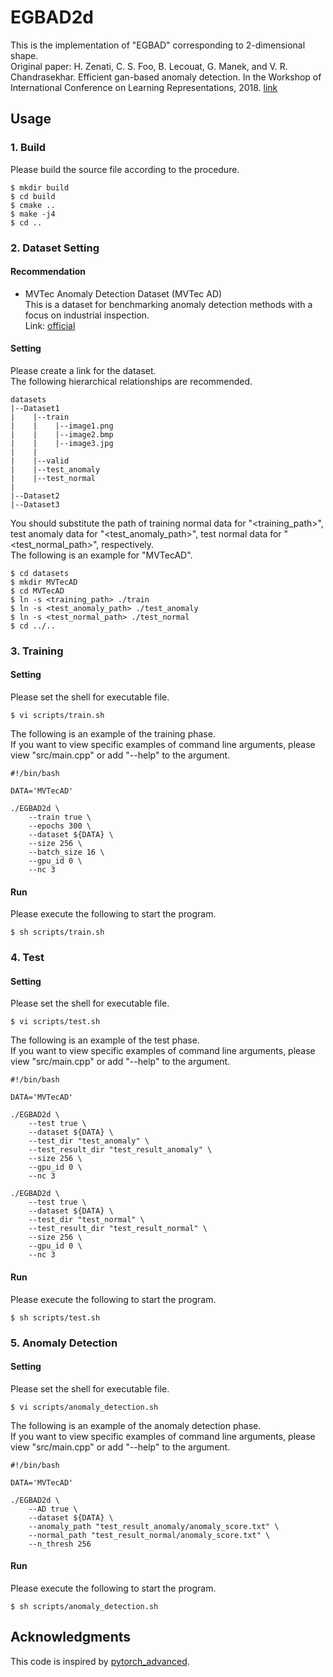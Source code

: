 # EGBAD2d
This is the implementation of "EGBAD" corresponding to 2-dimensional shape.<br>
Original paper: H. Zenati, C. S. Foo, B. Lecouat, G. Manek, and V. R. Chandrasekhar. Efficient gan-based anomaly detection. In the Workshop of International Conference on Learning Representations, 2018. [link](https://arxiv.org/abs/1802.06222)

## Usage

### 1. Build
Please build the source file according to the procedure.
~~~
$ mkdir build
$ cd build
$ cmake ..
$ make -j4
$ cd ..
~~~

### 2. Dataset Setting

#### Recommendation
- MVTec Anomaly Detection Dataset (MVTec AD)<br>
This is a dataset for benchmarking anomaly detection methods with a focus on industrial inspection.<br>
Link: [official](https://www.mvtec.com/company/research/datasets/mvtec-ad/)

#### Setting

Please create a link for the dataset.<br>
The following hierarchical relationships are recommended.

~~~
datasets
|--Dataset1
|    |--train
|    |    |--image1.png
|    |    |--image2.bmp
|    |    |--image3.jpg
|    |
|    |--valid
|    |--test_anomaly
|    |--test_normal
|
|--Dataset2
|--Dataset3
~~~


You should substitute the path of training normal data for "<training_path>", test anomaly data for "<test_anomaly_path>", test normal data for "<test_normal_path>", respectively.<br>
The following is an example for "MVTecAD".
~~~
$ cd datasets
$ mkdir MVTecAD
$ cd MVTecAD
$ ln -s <training_path> ./train
$ ln -s <test_anomaly_path> ./test_anomaly
$ ln -s <test_normal_path> ./test_normal
$ cd ../..
~~~

### 3. Training

#### Setting
Please set the shell for executable file.
~~~
$ vi scripts/train.sh
~~~
The following is an example of the training phase.<br>
If you want to view specific examples of command line arguments, please view "src/main.cpp" or add "--help" to the argument.
~~~
#!/bin/bash

DATA='MVTecAD'

./EGBAD2d \
    --train true \
    --epochs 300 \
    --dataset ${DATA} \
    --size 256 \
    --batch_size 16 \
    --gpu_id 0 \
    --nc 3
~~~

#### Run
Please execute the following to start the program.
~~~
$ sh scripts/train.sh
~~~

### 4. Test

#### Setting
Please set the shell for executable file.
~~~
$ vi scripts/test.sh
~~~
The following is an example of the test phase.<br>
If you want to view specific examples of command line arguments, please view "src/main.cpp" or add "--help" to the argument.
~~~
#!/bin/bash

DATA='MVTecAD'

./EGBAD2d \
    --test true \
    --dataset ${DATA} \
    --test_dir "test_anomaly" \
    --test_result_dir "test_result_anomaly" \
    --size 256 \
    --gpu_id 0 \
    --nc 3
    
./EGBAD2d \
    --test true \
    --dataset ${DATA} \
    --test_dir "test_normal" \
    --test_result_dir "test_result_normal" \
    --size 256 \
    --gpu_id 0 \
    --nc 3
~~~

#### Run
Please execute the following to start the program.
~~~
$ sh scripts/test.sh
~~~

### 5. Anomaly Detection

#### Setting
Please set the shell for executable file.
~~~
$ vi scripts/anomaly_detection.sh
~~~
The following is an example of the anomaly detection phase.<br>
If you want to view specific examples of command line arguments, please view "src/main.cpp" or add "--help" to the argument.
~~~
#!/bin/bash

DATA='MVTecAD'

./EGBAD2d \
    --AD true \
    --dataset ${DATA} \
    --anomaly_path "test_result_anomaly/anomaly_score.txt" \
    --normal_path "test_result_normal/anomaly_score.txt" \
    --n_thresh 256
~~~

#### Run
Please execute the following to start the program.
~~~
$ sh scripts/anomaly_detection.sh
~~~


## Acknowledgments
This code is inspired by [pytorch_advanced](https://github.com/YutaroOgawa/pytorch_advanced).
